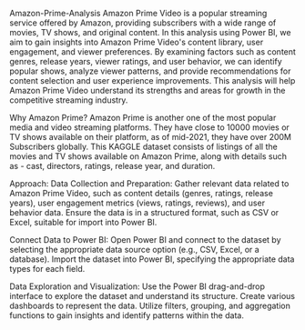 Amazon-Prime-Analysis
Amazon Prime Video is a popular streaming service offered by Amazon, providing subscribers with a wide range of movies, TV shows, and original content. In this analysis using Power BI, we aim to gain insights into Amazon Prime Video's content library, user engagement, and viewer preferences. By examining factors such as content genres, release years, viewer ratings, and user behavior, we can identify popular shows, analyze viewer patterns, and provide recommendations for content selection and user experience improvements. This analysis will help Amazon Prime Video understand its strengths and areas for growth in the competitive streaming industry.

Why Amazon Prime?
Amazon Prime is another one of the most popular media and video streaming platforms. They have close to 10000 movies or TV shows available on their platform, as of mid-2021, they have over 200M Subscribers globally. This KAGGLE dataset consists of listings of all the movies and TV shows available on Amazon Prime, along with details such as - cast, directors, ratings, release year, and duration.

Approach:
Data Collection and Preparation: Gather relevant data related to Amazon Prime Video, such as content details (genres, ratings, release years), user engagement metrics (views, ratings, reviews), and user behavior data. Ensure the data is in a structured format, such as CSV or Excel, suitable for import into Power BI.

Connect Data to Power BI: Open Power BI and connect to the dataset by selecting the appropriate data source option (e.g., CSV, Excel, or a database). Import the dataset into  Power BI, specifying the appropriate data types for each field.

Data Exploration and Visualization: Use the Power BI drag-and-drop interface to explore the dataset and understand its structure. Create various dashboards to represent the data. Utilize filters, grouping, and aggregation functions to gain insights and identify patterns within the data. 

